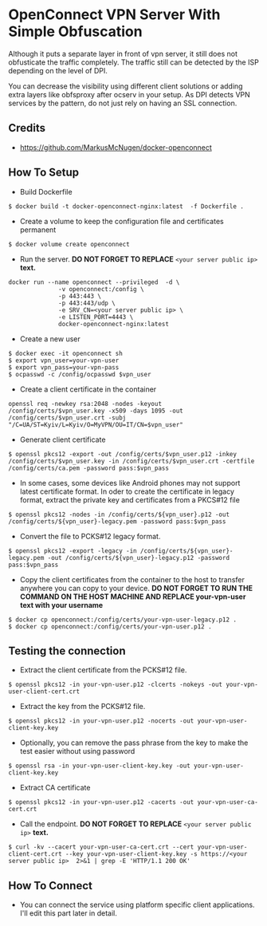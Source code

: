 # OpenConnect VPN Server With Simple Obfuscation

Although it puts a separate layer in front of vpn server, it still does not obfusticate the traffic completely. The traffic still can be detected by the ISP depending on the level of DPI.

You can decrease the visibility using different client solutions or adding extra layers like obfsproxy after ocserv in your setup. As DPI detects VPN services by the pattern, do not just rely on having an SSL connection.

## Credits
* https://github.com/MarkusMcNugen/docker-openconnect

## How To Setup

* Build Dockerfile

```
$ docker build -t docker-openconnect-nginx:latest  -f Dockerfile .
``` 

* Create a volume to keep the configuration file and certificates permanent
```
$ docker volume create openconnect
```

* Run the server. **DO NOT FORGET TO REPLACE** `<your server public ip>` **text.**
```
docker run --name openconnect --privileged  -d \
              -v openconnect:/config \
              -p 443:443 \
              -p 443:443/udp \
              -e SRV_CN=<your server public ip> \
              -e LISTEN_PORT=4443 \
              docker-openconnect-nginx:latest
```

* Create a new user
```
$ docker exec -it openconnect sh
$ export vpn_user=your-vpn-user
$ export vpn_pass=your-vpn-pass 
$ ocpasswd -c /config/ocpasswd $vpn_user
```

* Create a client certificate in the container
```
openssl req -newkey rsa:2048 -nodes -keyout /config/certs/$vpn_user.key -x509 -days 1095 -out /config/certs/$vpn_user.crt -subj "/C=UA/ST=Kyiv/L=Kyiv/O=MyVPN/OU=IT/CN=$vpn_user"
```

* Generate client certificate
```
$ openssl pkcs12 -export -out /config/certs/$vpn_user.p12 -inkey /config/certs/$vpn_user.key -in /config/certs/$vpn_user.crt -certfile /config/certs/ca.pem -password pass:$vpn_pass
```

* In some cases, some devices like Android phones may not support latest certificate format. In oder to create the certificate in legacy format, extract the private key and certificates from a PKCS#12 file
```
$ openssl pkcs12 -nodes -in /config/certs/${vpn_user}.p12 -out /config/certs/${vpn_user}-legacy.pem -password pass:$vpn_pass
```

* Convert the file to PCKS#12 legacy format.
```
$ openssl pkcs12 -export -legacy -in /config/certs/${vpn_user}-legacy.pem -out /config/certs/${vpn_user}-legacy.p12 -password pass:$vpn_pass
```

* Copy the client certificates from the container to the host to transfer anywhere you can copy to your device. **DO NOT FORGET TO RUN THE COMMAND ON THE HOST MACHINE AND REPLACE your-vpn-user text with your username**
```
$ docker cp openconnect:/config/certs/your-vpn-user-legacy.p12 .
$ docker cp openconnect:/config/certs/your-vpn-user.p12 .
```

## Testing the connection
* Extract the client certificate from the PCKS#12 file.
```
$ openssl pkcs12 -in your-vpn-user.p12 -clcerts -nokeys -out your-vpn-user-client-cert.crt
```

* Extract the key from the PCKS#12 file.
```
$ openssl pkcs12 -in your-vpn-user.p12 -nocerts -out your-vpn-user-client-key.key
```

* Optionally, you can remove the pass phrase from the key to make the test easier without using password
```
$ openssl rsa -in your-vpn-user-client-key.key -out your-vpn-user-client-key.key
```

* Extract CA certificate
```
$ openssl pkcs12 -in your-vpn-user.p12 -cacerts -out your-vpn-user-ca-cert.crt
```

* Call the endpoint. **DO NOT FORGET TO REPLACE** `<your server public ip>` **text.**
```
$ curl -kv --cacert your-vpn-user-ca-cert.crt --cert your-vpn-user-client-cert.crt --key your-vpn-user-client-key.key -s https://<your server public ip>  2>&1 | grep -E 'HTTP/1.1 200 OK'
```

## How To Connect
* You can connect the service using platform specific client applications. I'll edit this part later in detail.